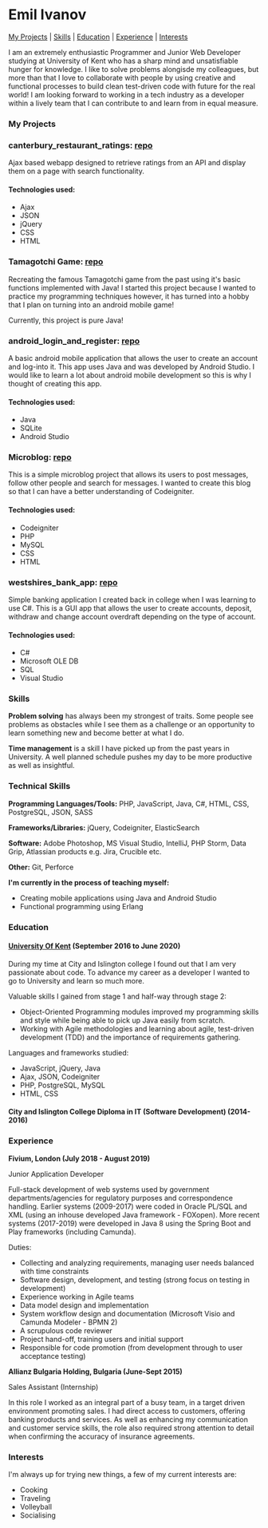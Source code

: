 # Emil Ivanov

[My Projects](#my-projects) | [Skills](#skills) | [Education](#education) | [Experience](#experience) | [Interests](#interests)

I am an extremely enthusiastic Programmer and Junior Web Developer studying at University of Kent who has a sharp mind and unsatisfiable hunger for knowledge. I like to solve problems alongisde my colleagues, but more than that I love to collaborate with people by using creative and functional processes to build clean test-driven code with future for the real world! I am looking forward to working in a tech industry as a developer within a lively team that I can contribute to and learn from in equal measure.

### My Projects

### canterbury_restaurant_ratings: [repo](https://github.com/eivanovue/canterbuty_restaurant_ratings)

Ajax based webapp designed to retrieve ratings from an API and display them on a page with search functionality.

#### Technologies used:
* Ajax
* JSON
* jQuery
* CSS
* HTML


### Tamagotchi Game: [repo](https://github.com/eivanovue/Tamagotchi)

Recreating the famous Tamagotchi game from the past using it's basic functions implemented with Java! I started this project because I wanted to practice my programming techniques however, it has turned into a hobby that I plan on turning into an android mobile game! 

Currently, this project is pure Java!

### android_login_and_register: [repo](https://github.com/eivanovue/android_login_and_register)

A basic android mobile application that allows the user to create an account and log-into it. This app uses Java and was developed by Android Studio. I would like to learn a lot about android mobile development so this is why I thought of creating this app.
#### Technologies used:
* Java
* SQLite
* Android Studio


### Microblog: [repo](https://github.com/eivanovue/Microblog)

This is a simple microblog project that allows its users to post messages, follow other people and search for messages. I wanted to create this blog so that I can have a better understanding of Codeigniter.  
#### Technologies used:
* Codeigniter
* PHP
* MySQL
* CSS
* HTML

### westshires_bank_app: [repo](https://github.com/eivanovue/westshires_bank_app)

Simple banking application I created back in college when I was learning to use C#. This is a GUI app that allows the user to create accounts, deposit, withdraw and change account overdraft depending on the type of account.
#### Technologies used:
* C#
* Microsoft OLE DB
* SQL
* Visual Studio 


### Skills

**Problem solving** has always been my strongest of traits. Some people see problems as obstacles while I see them as a challenge or an opportunity to learn something new and become better at what I do. 

**Time management** is a skill I have picked up from the past years in University. A well planned schedule pushes my day to be more productive as well as insightful. 

### Technical Skills

**Programming Languages/Tools:** PHP, JavaScript, Java, C#, HTML, CSS, PostgreSQL, JSON, SASS

**Frameworks/Libraries:** jQuery, Codeigniter, ElasticSearch

**Software:** Adobe Photoshop, MS Visual Studio, IntelliJ, PHP Storm, Data Grip, Atlassian products e.g. Jira, Crucible etc.

**Other:** Git, Perforce

**I'm currently in the process of teaching myself:**

* Creating mobile applications using Java and Android Studio
* Functional programming using Erlang


### Education

#### [University Of Kent](http://www.kent.ac.uk) (September 2016 to June 2020)

During my time at City and Islington college I found out that I am very passionate about code. To advance my career as a developer I wanted to go to University and learn so much more. 

Valuable skills I gained from stage 1 and half-way through stage 2:
* Object-Oriented Programming modules improved my programming skills and style while being able to pick up Java easily from scratch.
* Working with Agile methodologies and learning about agile, test-driven development (TDD) and the importance of requirements gathering.

Languages and frameworks studied:
* JavaScript, jQuery, Java
* Ajax, JSON, Codeigniter
* PHP, PostgreSQL, MySQL
* HTML, CSS

#### City and Islington College Diploma in IT (Software Development) (2014-2016)


### Experience

**Fivium, London (July 2018 - August 2019)**

Junior Application Developer
	
Full-stack development of web systems used by government departments/agencies for regulatory purposes and correspondence handling. Earlier systems (2009-2017) were coded in Oracle PL/SQL and XML (using an inhouse developed Java framework - FOXopen). More recent systems (2017-2019) were developed in Java 8 using the Spring Boot and Play frameworks (including Camunda).

Duties:
* Collecting and analyzing requirements, managing user needs balanced with time constraints
* Software design, development, and testing (strong focus on testing in development)
* Experience working in Agile teams
* Data model design and implementation
* System workflow design and documentation (Microsoft Visio and Camunda Modeler - BPMN 2)
* A scrupulous code reviewer
* Project hand-off, training users and initial support
* Responsible for code promotion (from development through to user acceptance testing)

**Allianz Bulgaria Holding, Bulgaria (June-Sept 2015)**

Sales Assistant (Internship)
	
In this role I worked as an integral part of a busy team, in a target driven 	environment 	promoting sales.  I had direct access to customers, offering 	banking products and services.   As well as enhancing my communication 	and customer service skills, the role also required strong attention to detail  	when confirming the accuracy of insurance agreements.  


### Interests

I'm always up for trying new things, a few of my current interests are:

* Cooking
* Traveling
* Volleyball
* Socialising
